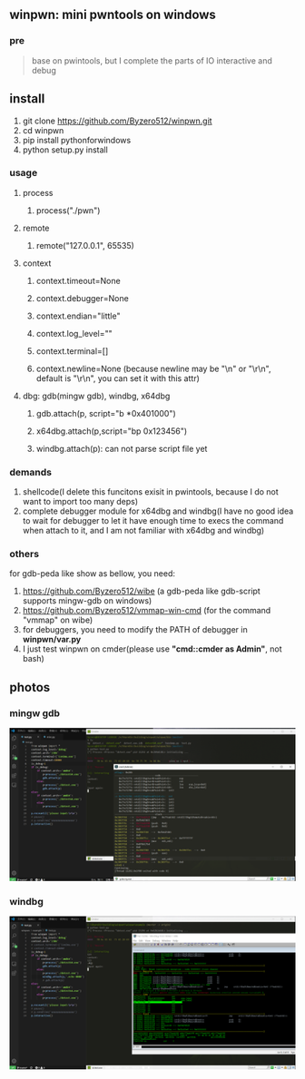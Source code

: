## winpwn: mini pwntools on windows

### pre

> base on pwintools, but I complete the parts of IO interactive and debug

## install

1. git clone  https://github.com/Byzero512/winpwn.git
1. cd winpwn
1. pip install pythonforwindows
1. python setup.py install





### usage

1. process

   1. process\("./pwn"\)
1. remote

   1. remote\("127.0.0.1", 65535\)
1. context

   1. context\.timeout=None

   1. context\.debugger=None

   1. context\.endian="little"

   1. context\.log\_level=""

   1. context\.terminal=\[\]

   1. context\.newline=None \(because newline may be "\\n" or "\\r\\n", default is "\\r\\n", you can set it with this attr\)
1. dbg: gdb\(mingw gdb\), windbg, x64dbg

   1. gdb\.attach\(p, script="b \*0x401000"\)

   1. x64dbg\.attach\(p\,script="bp 0x123456")

   1. windbg\.attach\(p\): can not parse script file yet

### demands
1. shellcode(I delete this funcitons exisit in pwintools, because I do not want to import too many deps)
2. complete debugger module for x64dbg and windbg(I have no good idea to wait for debugger to let it have enough time to execs the command when attach to it, and I am not familiar with x64dbg and windbg) 


### others

for gdb-peda like show  as bellow, you need:

1. https://github.com/Byzero512/wibe (a gdb-peda like gdb-script supports mingw-gdb on windows)
1. https://github.com/Byzero512/vmmap-win-cmd (for the command "vmmap" on wibe)
2. for debuggers, you need to modify the PATH of debugger in <b>winpwn/var.py</b>
3. I just test winpwn on cmder(please use <b>"cmd::cmder as Admin"</b>, not bash)

## photos

### mingw gdb

![gdb](./img/winpwn1.png)

### windbg
![windbg](./img/winpwn2.png)
